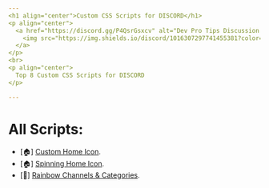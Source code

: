 ```yaml
---
<h1 align="center">Custom CSS Scripts for DISCORD</h1>
<p align="center">
  <a href="https://discord.gg/P4QsrGsxcv" alt="Dev Pro Tips Discussion & Support Server">
    <img src="https://img.shields.io/discord/1016307297741455381?color=7289DA&labelColor=4a64bd&logo=discord&logoColor=white&style=for-the-badge"/>
  </a>
</p>
<br>
<p align="center">
  Top 8 Custom CSS Scripts for DISCORD
</p>

---
```


# All Scripts:
- [🏠] [Custom Home Icon]().
- [🏠] [Spinning Home Icon]().
- [🌈] [Rainbow Channels & Categories]().
